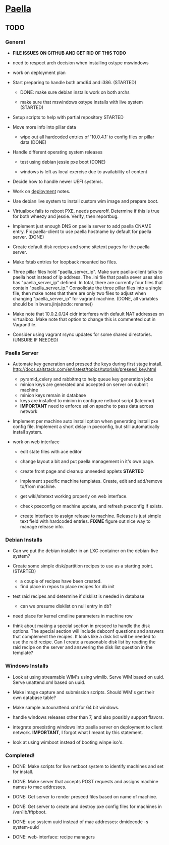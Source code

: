 # [Paella](#)

## TODO

### General

- **FILE ISSUES ON GITHUB AND GET RID OF THIS TODO**

- need to respect arch decision when installing ostype mswindows

- work on deployment plan

- Start preparing to handle both amd64 and i386. (STARTED)

	- DONE: make sure debian installs work on both archs
	
	- make sure that mswindows ostype installs with live system (STARTED)
	

- Setup scripts to help with partial repository STARTED

- Move more info into pillar data

  - wipe out all hardcoded entries of '10.0.4.1' to config files or pillar data (DONE)

- Handle different operating system releases

	- test using debian jessie pxe boot (DONE)
	
	- windows is left as local exercise due to availability of content
	

- Decide how to handle newer UEFI systems.

- Work on [deployment](#pages/deployment) notes.

- Use debian live system to install custom wim image and prepare boot.

- Virtualbox fails to reboot PXE, needs poweroff.  Determine if this is true
for both wheezy and jessie.  Verify, then reportbug.

- Implement just enough DNS on paella server to add paella CNAME
entry.  Fix paella-client to use paella hostname by default for paella server. (DONE)

- Create default disk recipes and some sitetext pages for the paella server.

- Make fstab entries for loopback mounted iso files.

- Three pillar files hold "paella_server_ip".  Make sure paella-client talks
to paella host instead of ip address.  The .ini file that paella sever uses
also has "paella_server_ip" defined.  In total, there are currently four
files that contain "paella_server_ip."  Consolidate the three pillar files into
a single file, then make notes that there are only two files to adjust when
changing "paella_server_ip" for vagrant machine. (DONE, all variables should be in bvars.jinja(todo: rename))

- Make note that 10.0.2.0/24 cidr interferes with default NAT addresses
on virtualbox.  Make note that option to change this is commented out
in Vagrantfile.

- Consider using vagrant rsync updates for some shared directories. (UNSURE IF NEEDED)



### Paella Server

- Automate key generation and preseed the keys during first stage 
  install.
  http://docs.saltstack.com/en/latest/topics/tutorials/preseed_key.html
  - pyramid_celery and rabbitmq to help queue key generation jobs
  - minion keys are generated and accepted on server on submit machine
  - minion keys remain in database
  - keys are installed to minion in configure netboot script (latecmd)
  - **IMPORTANT** need to enforce ssl on apache to pass data across network

- Implement per machine auto install option when generating install pxe 
config file.  Implement a short delay in pxeconfig, but still automatically install
system.

- work on web interface

	- edit state files with ace editor

	- change layout a bit and put paella management in it's own page.

	- create front page  and cleanup unneeded applets **STARTED**

	- implement specific machine templates.  Create, edit and add/remove
	to/from machine.

	- get wiki/sitetext working properly on web interface.

	- check pxeconfig on machine update, and refresh pxeconfig if exists.

	- create interface to assign release to machine.  Release is just simple
	text field with hardcoded entries.  **FIXME** figure out nice way to
	manage release info.
	

### Debian Installs

- Can we put the debian installer in an LXC container on the debian-live system?

- Create some simple disk/partition recipes to use as a starting 
  point.(STARTED)
  - a couple of recipes have been created.
  - find place in repos to place recipes for db init

- test raid recipes and determine if disklist is needed in database
  - can we presume disklist on null entry in db?

- need place for kernel cmdline parameters in machine row

- think about making a special section in preseed to handle the  disk options.  The
  special section will include debconf questions and answers that complement the
  recipes. It looks like a disk list will be needed to use the raid recipe.  Can I create
  a reasonable disk list by reading the raid recipe on the server and answering the
  disk list question in the template?

### Windows Installs

- Look at using streamable WIM's using wimlib.  Serve WIM based on 
  uuid.  Serve unattend.xml based on uuid.
  
- Make image capture and submission scripts. Should WIM's get their 
  own database table?

- Make sample autounattend.xml for 64 bit windows.

- handle windows releases other than 7, and also possibly support flavors.

- integrate preexisting windows into paella server on deployment to client network.
  **IMPORTANT**, I forgot what I meant by this statement.

- look at using wimboot instead of booting winpe iso's.

### Completed!

- DONE: Make scripts for live netboot system to identify machines and set
  for install.
  
- DONE: Make server that accepts POST requests and assigns machine names 
  to mac addresses.
  
- DONE: Get server to render preseed files based on name of machine.

- DONE: Get server to create and destroy pxe config files for machines in 
  /var/lib/tftpboot.

- DONE: use system uuid instead of mac addresses: dmidecode -s system-uuid

- DONE: web-interface:  recipe managers


